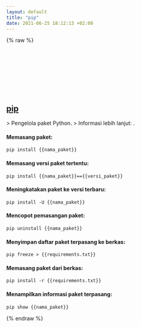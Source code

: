 ```yaml
---
layout: default
title: "pip"
date: 2021-06-25 18:12:13 +02:00
---
```

{% raw %}
<h2 id="pip">
  <a href="/id/common/pip.html">pip</a> <a href="#pip"><svg class="icon">
    <use href="/assets/images/unicode_sprite.svg#link" />
  </svg></a>
</h2>
> Pengelola paket Python.
> Informasi lebih lanjut: <https://pip.pypa.io>.

#### Memasang paket:
```shell
pip install {{nama_paket}}
```
#### Memasang versi paket tertentu:
```shell
pip install {{nama_paket}}=={{versi_paket}}
```
#### Meningkatakan paket ke versi terbaru:
```shell
pip install -U {{nama_paket}}
```
#### Mencopot pemasangan paket:
```shell
pip uninstall {{nama_paket}}
```
#### Menyimpan daftar paket terpasang ke berkas:
```shell
pip freeze > {{requirements.txt}}
```
#### Memasang paket dari berkas:
```shell
pip install -r {{requirements.txt}}
```
#### Menampilkan informasi paket terpasang:
```shell
pip show {{nama_paket}}
```
{% endraw %}
